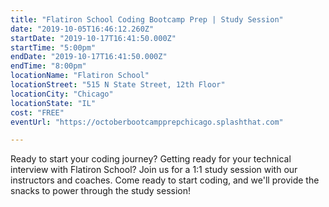 ```yaml
---
title: "Flatiron School Coding Bootcamp Prep | Study Session"
date: "2019-10-05T16:46:12.260Z"
startDate: "2019-10-17T16:41:50.000Z"
startTime: "5:00pm"
endDate: "2019-10-17T16:41:50.000Z"
endTime: "8:00pm"
locationName: "Flatiron School"
locationStreet: "515 N State Street, 12th Floor"
locationCity: "Chicago"
locationState: "IL"
cost: "FREE"
eventUrl: "https://octoberbootcampprepchicago.splashthat.com"

---
```


Ready to start your coding journey? Getting ready for your technical interview with Flatiron School? Join us for a 1:1 study session with our instructors and coaches. Come ready to start coding, and we'll provide the snacks to power through the study session!

